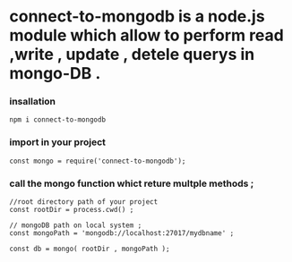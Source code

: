 # connect-to-mongodb is a node.js module which allow to perform read ,write , update , detele querys in mongo-DB .

### insallation 

`````````````
npm i connect-to-mongodb
`````````````

### import in your project 

`````````````
const mongo = require('connect-to-mongodb');

`````````````

### call the mongo function whict reture multple methods ;

`````````````
//root directory path of your project 
const rootDir = process.cwd() ;

// mongoDB path on local system ;
const mongoPath = 'mongodb://localhost:27017/mydbname' ;

const db = mongo( rootDir , mongoPath );

`````````````